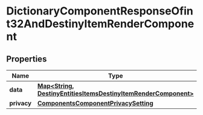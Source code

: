 
# DictionaryComponentResponseOfint32AndDestinyItemRenderComponent

## Properties
Name | Type | Description | Notes
------------ | ------------- | ------------- | -------------
**data** | [**Map&lt;String, DestinyEntitiesItemsDestinyItemRenderComponent&gt;**](DestinyEntitiesItemsDestinyItemRenderComponent.md) |  |  [optional]
**privacy** | [**ComponentsComponentPrivacySetting**](ComponentsComponentPrivacySetting.md) |  |  [optional]



